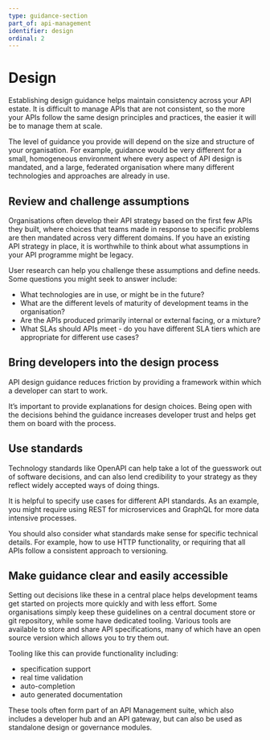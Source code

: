 ```yaml
---
type: guidance-section
part_of: api-management
identifier: design
ordinal: 2
---
```

# Design

Establishing design guidance helps maintain consistency across your API estate. It is difficult to manage APIs that are not consistent, so the more your APIs follow the same design principles and practices, the easier it will be to manage them at scale.

The level of guidance you provide will depend on the size and structure of your organisation. For example, guidance would be very different for a small, homogeneous environment where every aspect of API design is mandated, and a large, federated organisation where many different technologies and approaches are already in use.

## Review and challenge assumptions

Organisations often develop their API strategy based on the first few APIs they built, where choices that teams made in response to specific problems are then mandated across very different domains. If you have an existing API strategy in place, it is worthwhile to think about what assumptions in your API programme might be legacy.

User research can help you challenge these assumptions and define needs. Some questions you might seek to answer include:

- What technologies are in use, or might be in the future?
- What are the different levels of maturity of development teams in the organisation?
- Are the APIs produced primarily internal or external facing, or a mixture?
- What SLAs should APIs meet - do you have different SLA tiers which are appropriate for different use cases?


## Bring developers into the design process

API design guidance reduces friction by providing a framework within which a developer can start to work.

It’s important to provide explanations for design choices. Being open with the decisions behind the guidance increases developer trust and helps get them on board with the process.

## Use standards

Technology standards like OpenAPI can help take a lot of the guesswork out of software decisions, and can also lend credibility to your strategy as they reflect widely accepted ways of doing things.

It is helpful to specify use cases for different API standards. As an example, you might require using REST for microservices and GraphQL for more data intensive processes.

You should also consider what standards make sense for specific technical details. For example, how to use HTTP functionality, or requiring that all APIs follow a consistent approach to versioning.

## Make guidance clear and easily accessible

Setting out decisions like these in a central place helps development teams get started on projects more quickly and with less effort. Some organisations simply keep these guidelines on a central document store or git repository, while some have dedicated tooling. Various tools are available to store and share API specifications, many of which have an open source version which allows you to try them out.

Tooling like this can provide functionality including:

- specification support
- real time validation
- auto-completion
- auto generated documentation

These tools often form part of an API Management suite, which also includes a developer hub and an API gateway, but can also be used as standalone design or governance modules.
